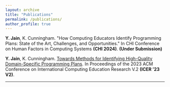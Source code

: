 ```yaml
---
layout: archive
title: "Publications"
permalink: /publications/
author_profile: true
---
```


<!-- {% if author.googlescholar %}
  You can also find my articles on <u><a href="{{author.googlescholar}}">my Google Scholar profile</a>.</u>
{% endif %}

{% include base_path %}

{% for post in site.publications reversed %}
  {% include archive-single.html %}
{% endfor %} -->

**Y. Jain**, K. Cunningham. "How Computing Educators Identify Programming Plans: State of the Art, Challenges, and Opportunities." In
CHI Conference on Human Factors in Computing Systems **(CHI 2024)**. **(Under Submission)**

**Y. Jain**, K. Cunningham. [Towards Methods for Identifying High-Quality Domain-Specific Programming Plans](https://dl.acm.org/doi/10.1145/3568812.3603478). In Proceedings of the 2023 ACM Conference on International Computing Education Research V.2 **(ICER ’23 V2)**.

---